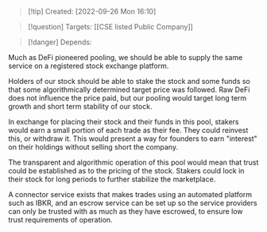 >[!tip] Created: [2022-09-26 Mon 16:10]

>[!question] Targets: [[CSE listed Public Company]]

>[!danger] Depends: 

Much as DeFi pioneered pooling, we should be able to supply the same service on a registered stock exchange platform.

Holders of our stock should be able to stake the stock and some funds so that some algorithmically determined target price was followed.  Raw DeFi does not influence the price paid, but our pooling would target long term growth and short term stability of our stock.

In exchange for placing their stock and their funds in this pool, stakers would earn a small portion of each trade as their fee.  They could reinvest this, or withdraw it.  This would present a way for founders to earn "interest" on their holdings without selling short the company.

The transparent and algorithmic operation of this pool would mean that trust could be established as to the pricing of the stock.  Stakers could lock in their stock for long periods to further stabilize the marketplace.

A connector service exists that makes trades using an automated platform such as IBKR, and an escrow service can be set up so the service providers can only be trusted with as much as they have escrowed, to ensure low trust requirements of operation.